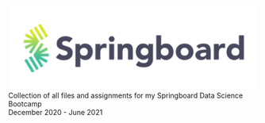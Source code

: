 ![Springboard Logo](logo.png)  
Collection of all files and assignments for my Springboard Data Science Bootcamp   
December 2020 - June 2021 

